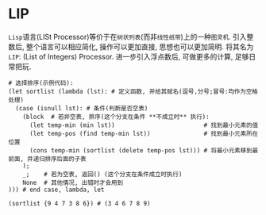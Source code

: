 # LIP
`Lisp`语言(LISt Processor)等价于在`树状列表`(而非`线性纸带`)上的一种`图灵机`.
引入整数后, 整个语言可以相应简化, 操作可以更加直接, 思想也可以更加简明.
将其名为`LIP`: (List of Integers) Processor.
进一步引入浮点数后, 可做更多的计算, 足够日常把玩.

```lip
# 选择排序(示例代码):
(let sortlist (lambda (lst): # 定义函数, 并给其赋名(逗号,分号;冒号:均作为空格处理)
  (case (isnull lst): # 条件(判断是否空表)
    (block  # 若非空表, 排序(这个分支在条件 **不成立时** 执行):
      (let temp-min (min lst))                         # 找到最小元素的值
      (let temp-pos (find temp-min lst))               # 找到最小元素所在位置
      (cons temp-min (sortlist (delete temp-pos lst))) # 将最小元素移到最前面, 并递归排序后面的子表
    );
    _;    # 若为空表, 返回() (这个分支在条件成立时执行)
    None  # 其他情况, 出错时才会用到
))) # end case, lambda, let

(sortlist {9 4 7 3 8 6}) # (3 4 6 7 8 9)
```
